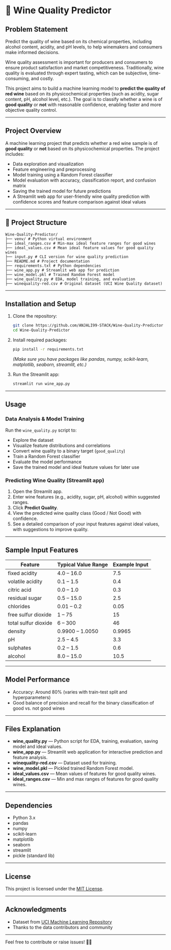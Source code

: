 # 🍷 Wine Quality Predictor

## Problem Statement

Predict the quality of wine based on its chemical properties, including alcohol content, acidity, and
pH levels, to help winemakers and consumers make informed decisions.

Wine quality assessment is important for producers and consumers to ensure product satisfaction and market competitiveness. Traditionally, wine quality is evaluated through expert tasting, which can be subjective, time-consuming, and costly.

This project aims to build a machine learning model to **predict the quality of red wine** based on its physicochemical properties (such as acidity, sugar content, pH, alcohol level, etc.). The goal is to classify whether a wine is of **good quality** or **not** with reasonable confidence, enabling faster and more objective quality control.

---

## Project Overview

A machine learning project that predicts whether a red wine sample is of **good quality** or **not** based on its physicochemical properties. The project includes:

- Data exploration and visualization
- Feature engineering and preprocessing
- Model training using a Random Forest classifier
- Model evaluation with accuracy, classification report, and confusion matrix
- Saving the trained model for future predictions
- A Streamlit web app for user-friendly wine quality prediction with confidence scores and feature comparison against ideal values

---

## 📂 Project Structure 
```
Wine-Quality-Predictor/
├── venv/ # Python virtual environment
├── ideal_ranges.csv # Min-max ideal feature ranges for good wines
├── ideal_values.csv # Mean ideal feature values for good quality wines
├── input.py # CLI version for wine quality prediction
├── README.md # Project documentation
├── requirements.txt # Python dependencies
├── wine_app.py # Streamlit web app for prediction
├── wine_model.pkl # Trained Random Forest model
├── wine_quality.py # EDA, model training, and evaluation
├── winequality-red.csv # Original dataset (UCI Wine Quality dataset)
```


---

## Installation and Setup

1. Clone the repository:
    ```bash
    git clone https://github.com/ANJALI99-STACK/Wine-Quality-Predictor
    cd Wine-Quality-Predictor
    ```

2. Install required packages:
    ```bash
    pip install -r requirements.txt
    ```
    *(Make sure you have packages like pandas, numpy, scikit-learn, matplotlib, seaborn, streamlit, etc.)*

3. Run the Streamlit app:
    ```bash
    streamlit run wine_app.py
    ```

---

## Usage

### Data Analysis & Model Training

Run the `wine_quality.py` script to:

- Explore the dataset
- Visualize feature distributions and correlations
- Convert wine quality to a binary target (`good_quality`)
- Train a Random Forest classifier
- Evaluate the model performance
- Save the trained model and ideal feature values for later use

### Predicting Wine Quality (Streamlit app)

1. Open the Streamlit app.
2. Enter wine features (e.g., acidity, sugar, pH, alcohol) within suggested ranges.
3. Click **Predict Quality**.
4. View the predicted wine quality class (Good / Not Good) with confidence.
5. See a detailed comparison of your input features against ideal values, with suggestions to improve quality.

---

## Sample Input Features

| Feature             | Typical Value Range   | Example Input |
|---------------------|----------------------|---------------|
| fixed acidity       | 4.0 – 16.0           | 7.5           |
| volatile acidity    | 0.1 – 1.5            | 0.4           |
| citric acid         | 0.0 – 1.0            | 0.3           |
| residual sugar      | 0.5 – 15.0           | 2.5           |
| chlorides           | 0.01 – 0.2           | 0.05          |
| free sulfur dioxide | 1 – 75               | 15            |
| total sulfur dioxide| 6 – 300              | 46            |
| density             | 0.9900 – 1.0050      | 0.9965        |
| pH                  | 2.5 – 4.5            | 3.3           |
| sulphates           | 0.2 – 1.5            | 0.6           |
| alcohol             | 8.0 – 15.0           | 10.5          |

---

## Model Performance

- Accuracy: Around 80% (varies with train-test split and hyperparameters)
- Good balance of precision and recall for the binary classification of good vs. not good wines

---

## Files Explanation

- **wine_quality.py** — Python script for EDA, training, evaluation, saving model and ideal values.
- **wine_app.py** — Streamlit web application for interactive prediction and feature analysis.
- **winequality-red.csv** — Dataset used for training.
- **wine_model.pkl** — Pickled trained Random Forest model.
- **ideal_values.csv** — Mean values of features for good quality wines.
- **ideal_ranges.csv** — Min and max ranges of features for good quality wines.

---

## Dependencies

- Python 3.x
- pandas
- numpy
- scikit-learn
- matplotlib
- seaborn
- streamlit
- pickle (standard lib)

---

## License

This project is licensed under the [MIT License](LICENSE).


---

## Acknowledgments

- Dataset from [UCI Machine Learning Repository](https://archive.ics.uci.edu/ml/datasets/Wine+Quality)
- Thanks to the data contributors and community

---

Feel free to contribute or raise issues! 🍷😊
